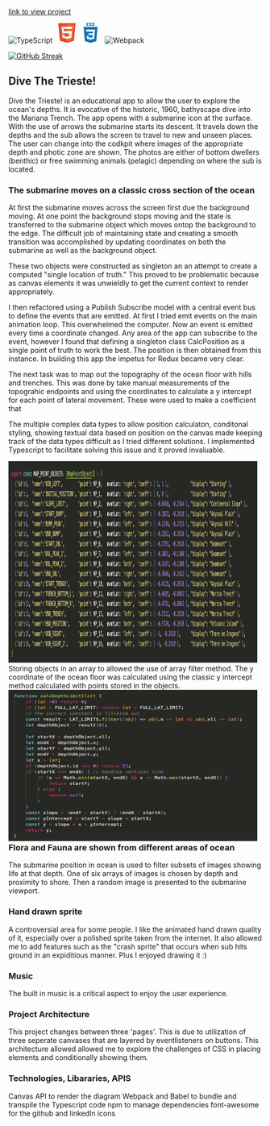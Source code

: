 [link to view project](https://dmgudeman.github.io/DiveTheTrieste/)

<div>
    <img src="https://cdn.jsdelivr.net/gh/devicons/devicon/icons/typescript/typescript-original.svg" title="TypeScript" alt="TypeScript" width="40" height="40"/>&nbsp;
    <img src="https://github.com/devicons/devicon/blob/master/icons/html5/html5-original.svg" title="HTML5" alt="HTML" width="40" height="40"/>&nbsp;
    <img src="https://github.com/devicons/devicon/blob/master/icons/css3/css3-plain-wordmark.svg"  title="CSS3" alt="CSS" width="40" height="40"/>&nbsp;
    <img src="https://cdn.jsdelivr.net/gh/devicons/devicon/icons/webpack/webpack-original.svg" title="Webpack" alt="Webpack" width="40" height="40"/>&nbsp;
</div>

<!-- [![GitHub Streak](http://github-readme-streak-stats.herokuapp.com?user=dmgudeman)](https://git.io/streak-stats) -->
[![GitHub Streak](http://github-readme-streak-stats.herokuapp.com?user=dmgudeman&exclude_days=Sun%2CSat)](https://git.io/streak-stats)
## Dive The Trieste!
Dive the Trieste! is an educational app to allow the user to explore
the ocean's depths. It is evocative of the historic, 1960,  bathyscape
dive into the Mariana Trench.  The app opens with a submarine
icon at the surface.  With the use of arrows the submarine
starts its descent. It travels down the depths and the 
sub allows the screen to travel to new and unseen places.
The user can change into the codkpit where images of the
appropriate depth and photic zone are shown.  The photos
are either of bottom dwellers (benthic) or free swimming
animals (pelagic) depending on where the sub is located.

### The submarine moves on a classic cross section of the ocean
At first the submarine moves across the screen first due the background
moving. At one point the background stops moving and the state is transferred
to the submarine object which moves ontop the background
to the edge. The difficult job of maintaining state and creating a smooth
transition was  accomplished by updating coordinates on both the submarine 
as well as the background object. 

These two objects were constructed as singleton an an attempt to create 
a computed "single location of truth." This proved to be problematic
because as canvas elements it was unwieldly to get the current context
to render appropriately.

I then refactored using a Publish Subscribe model with a central event bus to
define the events that are emitted. At first I tried emit events on the main animation
loop. This overwhelmed the computer. Now an event is emitted
every time a coordinate changed. Any area of the app can subscribe to the event,
however I found that defining a singleton class CalcPosition as a single point
of truth to work the best. The position is then obtained from this instance. In building
this app the impetus for Redux became very clear.

The next task was to map out the topography of the ocean floor with hills and
trenches. This was done by take manual measurements of the topograhic endpoints
and using the coordinates to calculate a y intercept for each point of lateral
movement. These were used to make a coefficient that 

The multiple complex data types to allow position calculaton, conditonal styling,
showing textual data based on position on the canvas made keeping track of the 
data types difficult as I tried different solutions. I implemented Typescript to 
facilitate solving this issue and it proved invaluable. 

<div style="float: left; margin-right: 10px;">
<img src="./assets/code/constants.png" alt="constants" width="800" height="400">
</div>
Storing objects in an array to allowed the use of array filter method. The y coordinate of the ocean
floor was  calculated using the classic y intercept method calculated with points stored
in the objects.
<div style="float: left; margin-right: 10px;">
<img src="./assets/code/yIntercept.png" alt="constants" width="600" height="300">
</div>

### Flora and Fauna are shown from different areas of ocean
The submarine position in ocean is used to filter subsets of images
showing life at that depth. One of six arrays of images is chosen by depth and
proximity to shore. Then a random image is presented to the
submarine viewport.

### Hand drawn sprite
A controversial area for some people. I like the animated hand drawn quality of
it, especially  over a polished sprite taken from the internet. It also allowed
me to add features such as the "crash sprite" that occurs when sub hits ground
in an expiditious manner. Plus I enjoyed drawing it :)  

### Music
The built in music is a critical aspect to enjoy the user experience.

### Project Architecture
This project changes between three 'pages'. This is due to utilization 
of three seperate canvases that are layered by eventlisteners on buttons. This 
architecture allowed allowed me to explore the challenges of CSS in placing
elements and conditionally showing them.

### Technologies, Libararies, APIS
Canvas API to render the diagram
Webpack and Babel to bundle and transpile the Typescript code
npm to manage dependencies
font-awesome for the github and linkedIn icons













